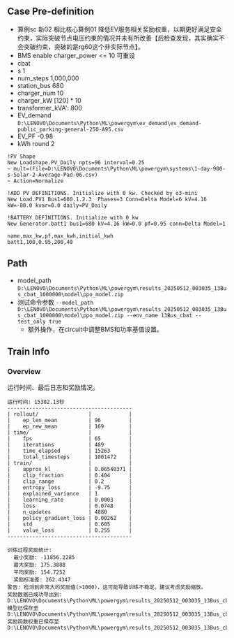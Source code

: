

## Case Pre-definition

- 算例sc 新02 相比核心算例01 降低EV服务相关奖励权重，以期更好满足安全约束，实际突破节点电压约束的情况并未有所改善【后检查发现，其实确实不会突破约束，突破的是rg60这个非实际节点】。
- BMS enable charger_power <= 10 可重设
- cbat
- s 1
- num_steps 1,000,000
- station_bus 680
- charger_num 10
- charger_kW \[120\] * 10
- transformer_kVA': 800
- EV_demand `D:\LENOVO\Documents\Python\ML\powergym\ev_demand\ev_demand-public_parking-general-250-A95.csv`
- EV_PF -0.98
- kWh round 2


```dss
!PV Shape
New Loadshape.PV_Daily npts=96 interval=0.25
~ mult=(File=D:\LENOVO\Documents\Python\ML\powergym\systems\1-day-900-s-Solar-2-Average-Pad-06.csv)
~ Action=Normalize

!ADD PV DEFINITIONS. Initialize with 0 kw. Checked by o3-mini
New Load.PV1 Bus1=680.1.2.3  Phases=3 Conn=Delta Model=6 kV=4.16 kW=-80.0 kvar=0.0 daily=PV_Daily

!BATTERY DEFINITIONS. Initialize with 0 kw
New Generator.batt1 bus1=680 kV=4.16 kW=0.0 pf=0.95 conn=Delta Model=1
```

```csv
name,max_kw,pf,max_kwh,initial_kwh
batt1,100,0.95,200,40
```

## Path

- model_path `D:\LENOVO\Documents\Python\ML\powergym\results_20250512_003035_13Bus_cbat_1000000\model\ppo_model.zip`
- 测试命令参数 `--model_path D:\LENOVO\Documents\Python\ML\powergym\results_20250512_003035_13Bus_cbat_1000000\model\ppo_model.zip --env_name 13Bus_cbat --test_only true`
  - 额外操作，在circuit中调整BMS和功率基值设置。

## Train Info

### Overview

运行时间、最后日志和奖励情况。

```text
运行时间: 15302.13秒
----------------------------------------
| rollout/                |            |
|    ep_len_mean          | 96         |
|    ep_rew_mean          | 169        |
| time/                   |            |
|    fps                  | 65         |
|    iterations           | 489        |
|    time_elapsed         | 15263      |
|    total_timesteps      | 1001472    |
| train/                  |            |
|    approx_kl            | 0.06540371 |
|    clip_fraction        | 0.404      |
|    clip_range           | 0.2        |
|    entropy_loss         | -9.75      |
|    explained_variance   | 1          |
|    learning_rate        | 0.0003     |
|    loss                 | 0.0748     |
|    n_updates            | 4880       |
|    policy_gradient_loss | 0.00262    |
|    std                  | 0.605      |
|    value_loss           | 0.255      |
----------------------------------------

训练过程奖励统计:
  最小奖励: -11856.2285
  最大奖励: 175.3888
  平均奖励: 154.7252
  奖励标准差: 262.4347
警告: 检测到非常大的奖励值(>1000)，这可能导致训练不稳定。建议考虑奖励缩放。
奖励数据已成功导出到: D:\LENOVO\Documents\Python\ML\powergym\results_20250512_003035_13Bus_cbat_1000000\rewards_in_training.csv
模型已保存至 D:\LENOVO\Documents\Python\ML\powergym\results_20250512_003035_13Bus_cbat_1000000\model\ppo_model
奖励函数权重已保存至 D:\LENOVO\Documents\Python\ML\powergym\results_20250512_003035_13Bus_cbat_1000000\reward_weights.csv.
```